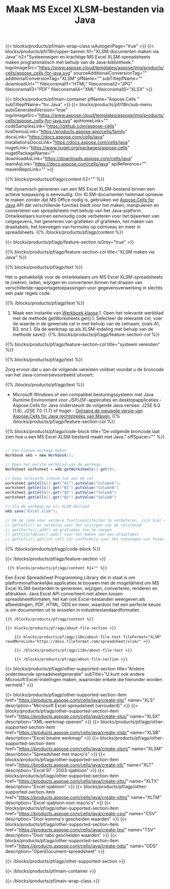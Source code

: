 ﻿---
title: Maak MS Excel XLSM-bestanden via Java 
url: /nl/java/create-xlsm/ 
description: Java Voorbeeldcode voor het genereren van XLSM-documenten. Gebruik deze code voor het maken van MS Excel XLSM-bestanden binnen een op Java gebaseerde desktop- of webtoepassing.
---
{{< blocks/products/pf/main-wrap-class isAutogenPage="true" >}}
{{< blocks/products/pf/i18n/upper-banner h1="XLSM-documenten maken via Java" h2="Systeemeigen en krachtige MS Excel XLSM-spreadsheets maken programmatisch met behulp van de Java-bibliotheek." logoImageSrc="https://www.aspose.cloud/templates/aspose/img/products/cells/aspose_cells-for-java.svg" sourceAdditionalConversionTag="" additionalConversionTag="XLSM" pfName="" subTitlepfName="" downloadUrl="" fileiconsmall1="HTML" fileiconsmall2="JPG" fileiconsmall3="PDF" fileiconsmall4="XML" fileiconsmall5="XLSX" >}}

{{< blocks/products/pf/main-container pfName="Aspose.Cells " subTitlepfName="for Java" >}}
{{< blocks/products/pf/i18n/sub-menu autoGeneratedVersion="true" logoImageSrc="https://www.aspose.cloud/templates/aspose/img/products/cells/aspose_cells-for-java.svg" apiHomeLink="" codeSamplesLink="https://github.com/aspose-cells" liveDemosLink="https://products.aspose.app/cells/family" docsLink="https://docs.aspose.com/cells/java" installationsDocsLink="https://docs.aspose.com/cells/java" nugetLink="https://www.nuget.org/packages/aspose.cells" nugetPackageName="" downloadAsLink="https://downloads.aspose.com/cells/java" learnAsLink="https://docs.aspose.com/cells/java" apiReference="" mavenRepoLink="" >}}

{{% blocks/products/pf/agp/content h2="" %}}

 Het dynamisch genereren van een MS Excel XLSM-bestand binnen een actieve toepassing is eenvoudig. Om XLSM-documenten helemaal opnieuw te maken zonder dat MS Office nodig is, gebruiken we
 [Aspose.Cells for Java](https://products.aspose.com/cells/java) 
 API dat verschillende functies biedt voor het maken, manipuleren en converteren van spreadsheets met behulp van het Java-platform. Ontwikkelaars kunnen eenvoudig code verbeteren voor het bijwerken van celgegevens, het genereren van grafieken of grafieken, het maken van draaitabels, het toevoegen van formules op celniveau en meer in spreadsheets.
{{% /blocks/products/pf/agp/content %}}

{{< blocks/products/pf/agp/feature-section isGrey="true" >}}

{{% blocks/products/pf/agp/feature-section-col title="XLSM maken via Java" %}}

{{% blocks/products/pf/agp/text %}}

 Het is gemakkelijk voor de ontwikkelaars om MS Excel XLSM-spreadsheets te creëren, laden, wijzigen en converteren binnen het draaien van verschillende rapportagetoepassingen voor gegevensverwerking in slechts een paar regels code.

{{% /blocks/products/pf/agp/text %}}

1. Maak een instantie van [Werkboek klasse](https://apireference.aspose.com/cells/java/com.aspose.cells/Workbook).1. Open het relevante werkblad met de methode getWorksheets.get().1. Selecteer de relevante cel, voer de waarde in de gewenste cel in met behulp van de celnaam, zoals A1, B3, enz.1. Sla de werkmap op als XLSM-indeling met behulp van de methode save().
{{% /blocks/products/pf/agp/feature-section-col %}}

{{% blocks/products/pf/agp/feature-section-col title="systeem vereisten" %}}

{{% blocks/products/pf/agp/text %}}

Zorg ervoor dat u aan de volgende vereisten voldoet voordat u de broncode van het Java-conversievoorbeeld uitvoert.  

{{% /blocks/products/pf/agp/text %}}

- Microsoft Windows of een compatibel besturingssysteem met Java Runtime Environment voor JSP/JSF-applicaties en desktopapplicaties.- Aspose.Cells for Java ondersteunt de volgende Java versies: J2SE 6.0 (1.6), J2SE 7.0 (1.7) of hoger.- [Ontvang de nieuwste versie van Aspose.Cells for Java rechtstreeks van Maven.](https://docs.aspose.com/cells/java/installation/) 
{{% /blocks/products/pf/agp/feature-section-col %}}

{{% blocks/products/pf/agp/code-block title="De volgende broncode laat zien hoe u een MS Excel XLSM-bestand maakt met Java." offSpacer="" %}}

```cs

// Een nieuwe werkmap maken
Workbook wkb = new Workbook();

// Open het eerste werkblad van de werkmap.
Worksheet worksheet = wkb.getWorksheets().get(0);

// Voeg relevante inhoud toe aan de cel
worksheet.getCells().get("A1").putValue("ColumnA");
worksheet.getCells().get("B1").putValue("ColumnB")
worksheet.getCells().get("A2").putValue("ValueA")
worksheet.getCells().get("B2").putValue("ValueB")

// Sla de werkmap op als XLSM-bestand
wkb.save("Excel.xlsm"); 

// Om de code voor verdere functionaliteiten te verbeteren, zijn hier meer functies
// getCells() en setValue voor het wijzigen van de celinhoud
// getCharts().add() om grafieken toe te voegen
// getPivotTables().add() voor het maken van een draaitabel
// getCells().get(int cell id).setFormula voor het toevoegen van formule op celniveau


```

{{% /blocks/products/pf/agp/code-block %}}

{{< /blocks/products/pf/agp/feature-section >}}

<!-- aboutfile Starts -->

     
     {{% blocks/products/pf/agp/content h2="" %}}

 Een Excel Spreadsheet Programming Library die in staat is om platformonafhankelijke applicaties te bouwen met de mogelijkheid om MS Excel XLSM-bestanden te genereren, wijzigen, converteren, renderen en afdrukken. Java Excel API converteert niet alleen tussen spreadsheetformaten, het kan ook Excel-bestanden weergeven als afbeeldingen, PDF, HTML, ODS en meer, waardoor het een perfecte keuze is om documenten uit te wisselen in industriestandaardformaten.



    {{% /blocks/products/pf/agp/content %}}

    {{< blocks/products/pf/agp/about-file-section >}}

        {{< blocks/products/pf/agp/i18n/about-file-text fileFormat="XLSM" readMoreLink="https://docs.fileformat.com/spreadsheet/xlsm/" >}}

        {{< /blocks/products/pf/agp/i18n/about-file-text >}}

        {{< /blocks/products/pf/agp/about-file-section >}}

          

<!-- aboutfile Ends -->

{{< blocks/products/pf/agp/other-supported-section title="Andere ondersteunde spreadsheetgeneratie" subTitle="U kunt ook andere Microsoft Excel-indelingen maken, waaronder enkele die hieronder worden vermeld." >}}

{{< blocks/products/pf/agp/other-supported-section-item href="https://products.aspose.com/cells/java/create-xls/" name="XLS" description="Microsoft Excel-spreadsheet (verouderd)" >}} 
{{< blocks/products/pf/agp/other-supported-section-item href="https://products.aspose.com/cells/java/create-xlsx/" name="XLSX" description="XML-werkmap openen" >}} 
{{< blocks/products/pf/agp/other-supported-section-item href="https://products.aspose.com/cells/java/create-xlsb/" name="XLSB" description="Excel binaire werkmap" >}} 
{{< blocks/products/pf/agp/other-supported-section-item href="https://products.aspose.com/cells/java/create-xlsm/" name="XLSM" description="Spreadsheet met macro\'s" >}} 
{{< blocks/products/pf/agp/other-supported-section-item href="https://products.aspose.com/cells/java/create-xlt/" name="XLT" description="Excel 97 - 2003-sjabloon" >}} 
{{< blocks/products/pf/agp/other-supported-section-item href="https://products.aspose.com/cells/java/create-xltx/" name="XLTX" description="Excel-sjabloon" >}} 
{{< blocks/products/pf/agp/other-supported-section-item href="https://products.aspose.com/cells/java/create-xltm/" name="XLTM" description="Excel-sjabloon voor macro\'s" >}} 
{{< blocks/products/pf/agp/other-supported-section-item href="https://products.aspose.com/cells/java/create-csv/" name="CSV" description="Door komma\'s gescheiden waarden" >}} 
{{< blocks/products/pf/agp/other-supported-section-item href="https://products.aspose.com/cells/java/create-tsv/" name="TSV" description="Door tabs gescheiden waarden" >}} 
{{< blocks/products/pf/agp/other-supported-section-item href="https://products.aspose.com/cells/java/create-ods/" name="ODS" description="OpenDocument-spreadsheet" >}} 

{{< /blocks/products/pf/agp/other-supported-section >}}

{{< /blocks/products/pf/main-container >}}
    
{{< /blocks/products/pf/main-wrap-class >}}
